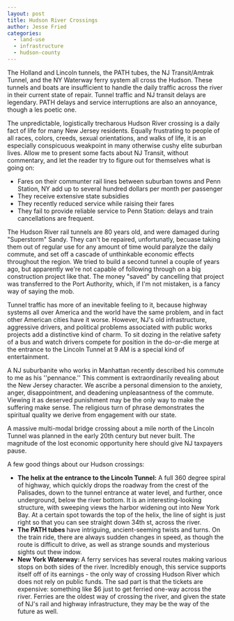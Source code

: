 ```yaml
---
layout: post
title: Hudson River Crossings
author: Jesse Fried
categories:
  - land-use
  - infrastructure
  - hudson-county
---
```


The Holland and Lincoln tunnels, the PATH tubes, the NJ Transit/Amtrak Tunnel, and the NY Waterway ferry system all cross the Hudson. These tunnels and boats are insufficient to handle the daily traffic across the river in their current state of repair. Tunnel traffic and NJ transit delays are legendary. PATH delays and service interruptions are also an annoyance, though a les poetic one.

The unpredictable, logistically trecharous Hudson River crossing is a daily fact of life for many New Jersey residents. Equally frustrating to people of all races, colors, creeds, sexual orientations, and walks of life, it is an especially conspicuous weakpoint in many otherwise cushy elite suburban lives. Allow me to present some facts about NJ Transit, without commentary, and let the reader try to figure out for themselves what is going on:

-	Fares on their communter rail lines between suburban towns and Penn Station, NY add up to several hundred dollars per month per passenger
-	They receive extensive state subsidies
-	They recently reduced service while raising their fares
-	They fail to provide reliable service to Penn Station: delays and train cancellations are frequent.

The Hudson River rail tunnels are 80 years old, and were damaged during "Superstorm" Sandy. They can't be repaired, unfortunatly, becuase taking them out of regular use for any amount of time would paralyze the daily commute, and set off a cascade of unthinkable economic effects throughout the region. We tried to build a second tunnel a couple of years ago, but apparently we're not capable of following through on a big construction project like that. The money "saved" by cancelling that project was transferred to the Port Authority, which, if I'm not mistaken, is a fancy way of saying the mob.

Tunnel traffic has more of an inevitable feeling to it, because highway systems all over America and the world have the same problem, and in fact other American cities have it worse. However, NJ's old infrastructure, aggressive drivers, and political problems associated with public works projects add a distinctive kind of charm. To sit dozing in the relative safety of a bus and watch drivers compete for position in the do-or-die merge at the entrance to the Lincoln Tunnel at 9 AM is a special kind of entertainment.

A NJ suburbanite who works in Manhattan recently described his commute to me as his ''pennance.'' This comment is extraordinarily revealing about the New Jersey character. We ascribe a personal dimension to the anxiety, anger, disappointment, and deadening unpleasantness of the commute. Viewing it as deserved punishment may be the only way to make the suffering make sense. The religious turn of phrase demonstrates the spiritual quality we derive from engagement with our state.

A massive multi-modal bridge crossing about a mile north of the Lincoln Tunnel was planned in the early 20th century but never built. The magnitude of the lost economic opportunity here should give NJ taxpayers pause.

A few good things about our Hudson crossings:

-	<b>The helix at the entrance to the Lincoln Tunnel:</b> A full 360 degree spiral of highway, which quickly drops the roadway from the crest of the Palisades, down to the tunnel entrance at water level, and further, once underground, below the river bottom. It is an interesting-looking structure, with sweeping views the harbor widening out into New York Bay. At a certain spot towards the top of the helix, the line of sight is just right so that you can see straight down 34th st, across the river.
-	<b>The PATH tubes </b>have intriguing, ancient-seeming twists and turns. On the train ride, there are always sudden changes in speed, as though the route is difficult to drive, as well as strange sounds and mysterious sights out thew indow.
-	<b>New York Waterway: </b>A ferry services has several routes making various stops on both sides of the river. Incredibly enough, this service supports itself off of its earnings - the only way of crossing Hudson River which does not rely on public funds. The sad part is that the tickets are expensive: something like $6 just to get ferried one-way across the river. Ferries are the oldest way of crossing the river, and given the state of NJ's rail and highway infrastructure, they may be the way of the future as well.
